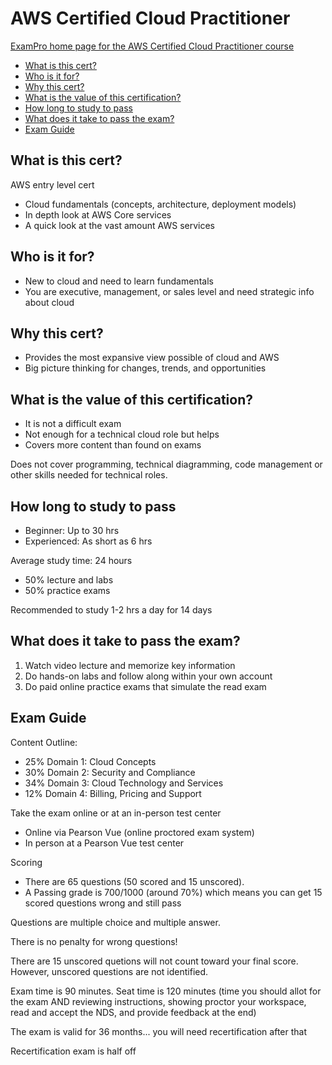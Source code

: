 # AWS Certified Cloud Practitioner

[ExamPro home page for the AWS Certified Cloud Practitioner course](https://www.exampro.co/clf-c02)

* [What is this cert?](#what-is-this-cert)
* [Who is it for?](#who-is-it-for)
* [Why this cert?](#why-this-cert)
* [What is the value of this certification?](#what-is-the-value-of-this-certification)
* [How long to study to pass](#how-long-to-study-to-pass)
* [What does it take to pass the exam?](#what-does-it-take-to-pass-the-exam)
* [Exam Guide](#exam-guide)

## What is this cert?

AWS entry level cert

* Cloud fundamentals (concepts, architecture, deployment models)
* In depth look at AWS Core services
* A quick look at the vast amount AWS services

## Who is it for?

* New to cloud and need to learn fundamentals
* You are executive, management, or sales level and need strategic info about cloud

## Why this cert?

* Provides the most expansive view possible of cloud and AWS
* Big picture thinking for changes, trends, and opportunities

## What is the value of this certification?

* It is not a difficult exam
* Not enough for a technical cloud role but helps
* Covers more content than found on exams

Does not cover programming, technical diagramming, code management or other skills
needed for technical roles.

## How long to study to pass

* Beginner: Up to 30 hrs
* Experienced: As short as 6 hrs

Average study time: 24 hours
* 50% lecture and labs
* 50% practice exams

Recommended to study 1-2 hrs a day for 14 days

## What does it take to pass the exam?

1. Watch video lecture and memorize key information
2. Do hands-on labs and follow along within your own account
3. Do paid online practice exams that simulate the read exam

## Exam Guide

Content Outline:

* 25% Domain 1: Cloud Concepts
* 30% Domain 2: Security and Compliance
* 34% Domain 3: Cloud Technology and Services
* 12% Domain 4: Billing, Pricing and Support

Take the exam online or at an in-person test center

* Online via Pearson Vue (online proctored exam system)
* In person at a Pearson Vue test center

Scoring

* There are 65 questions (50 scored and 15 unscored).
* A Passing grade is 700/1000 (around 70%) which means you can get 15 scored
  questions wrong and still pass

Questions are multiple choice and multiple answer.

There is no penalty for wrong questions!

There are 15 unscored quetions will not count toward your final score. However,
unscored questions are not identified.

Exam time is 90 minutes. Seat time is 120 minutes (time you should allot for the exam
AND reviewing instructions, showing proctor your workspace, read and accept the NDS,
and provide feedback at the end)

The exam is valid for 36 months... you will need recertification after that

Recertification exam is half off
